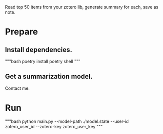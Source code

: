 Read top 50 items from your zotero lib, generate summary for each, save as note.

# Prepare

## Install dependencies.

"""bash
poetry install
poetry shell
"""

## Get a summarization model.

Contact me.


# Run

"""bash
python main.py --model-path ./model.state --user-id zotero_user_id --zotero-key zotero_user_key
"""
